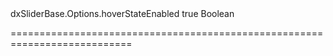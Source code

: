 <!--id-->dxSliderBase.Options.hoverStateEnabled<!--/id-->
<!--merge--><!--/merge-->
<!--default-->true<!--/default-->
<!--type-->Boolean<!--/type-->
===========================================================================
